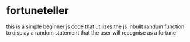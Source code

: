 # fortuneteller
this is a simple beginner js code that utilizes the js inbuilt random function to display a random statement that the user will recognise as a fortune
